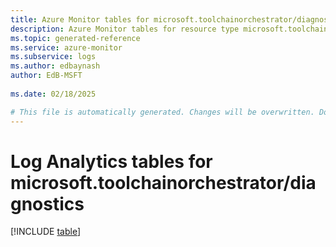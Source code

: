 ```yaml
---
title: Azure Monitor tables for microsoft.toolchainorchestrator/diagnostics
description: Azure Monitor tables for resource type microsoft.toolchainorchestrator/diagnostics
ms.topic: generated-reference
ms.service: azure-monitor
ms.subservice: logs
ms.author: edbaynash
author: EdB-MSFT
   
ms.date: 02/18/2025

# This file is automatically generated. Changes will be overwritten. Do not change this file directly.
---
```


# Log Analytics tables for microsoft.toolchainorchestrator/diagnostics  

[!INCLUDE [table](~/reusable-content/ce-skilling/azure/includes/azure-monitor/reference/tables/microsoft-toolchainorchestrator_diagnostics-include.md)]

